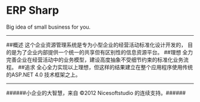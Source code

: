 ERP Sharp 
==== 
Big idea of small business for you. 

-----
##概述
这个企业资源管理系统是专为小型企业的经营活动标准化设计开发的，
目的是为了企业内部提供一个统一的共享但有区别性的信息资源平台。
##理想
全力完善企业在经营活动中的业务模型，建设高度抽象不受细节约束的标准化业务流程。
##追求
全心全力实现以上理想，但这样的结果建立在整个应用程序使用传统的ASP.NET 4.0 技术框架之上。

----
######小企业的大智慧，来自 ©2012 Nicesoftstudio 的连续支持。######
